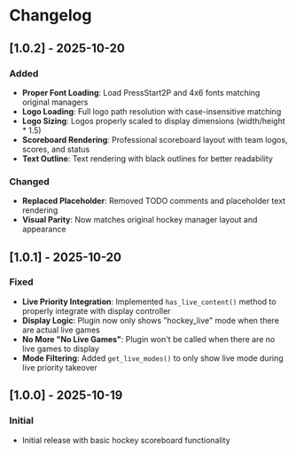 # Changelog

## [1.0.2] - 2025-10-20

### Added
- **Proper Font Loading**: Load PressStart2P and 4x6 fonts matching original managers
- **Logo Loading**: Full logo path resolution with case-insensitive matching
- **Logo Sizing**: Logos properly scaled to display dimensions (width/height * 1.5)
- **Scoreboard Rendering**: Professional scoreboard layout with team logos, scores, and status
- **Text Outline**: Text rendering with black outlines for better readability

### Changed
- **Replaced Placeholder**: Removed TODO comments and placeholder text rendering
- **Visual Parity**: Now matches original hockey manager layout and appearance

## [1.0.1] - 2025-10-20

### Fixed
- **Live Priority Integration**: Implemented `has_live_content()` method to properly integrate with display controller
- **Display Logic**: Plugin now only shows "hockey_live" mode when there are actual live games
- **No More "No Live Games"**: Plugin won't be called when there are no live games to display
- **Mode Filtering**: Added `get_live_modes()` to only show live mode during live priority takeover

## [1.0.0] - 2025-10-19

### Initial
- Initial release with basic hockey scoreboard functionality

